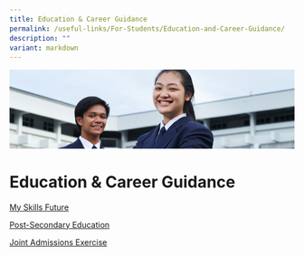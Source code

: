 ```yaml
---
title: Education & Career Guidance
permalink: /useful-links/For-Students/Education-and-Career-Guidance/
description: ""
variant: markdown
---
```

![](/images/Useful%20Links.jpg)

Education & Career Guidance
===========================

[My Skills Future](https://yuyingsec.moe.edu.sg/useful-links/for-students/education-n-career-guidance/my-skills-future)

  

[Post-Secondary Education](https://yuyingsec.moe.edu.sg/useful-links/for-students/education-n-career-guidance/post-secondary-education)

  

[Joint Admissions Exercise](https://yuyingsec.moe.edu.sg/useful-links/for-students/education-n-career-guidance/joint-admissions-exercise)